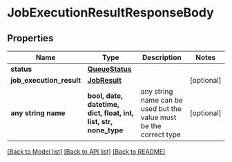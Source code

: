 # JobExecutionResultResponseBody


## Properties
Name | Type | Description | Notes
------------ | ------------- | ------------- | -------------
**status** | [**QueueStatus**](QueueStatus.md) |  | 
**job_execution_result** | [**JobResult**](JobResult.md) |  | [optional] 
**any string name** | **bool, date, datetime, dict, float, int, list, str, none_type** | any string name can be used but the value must be the correct type | [optional]

[[Back to Model list]](../README.md#documentation-for-models) [[Back to API list]](../README.md#documentation-for-api-endpoints) [[Back to README]](../README.md)


